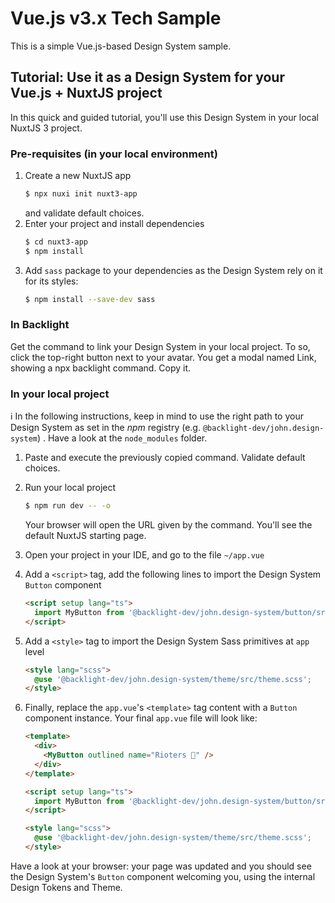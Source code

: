 # Vue.js v3.x Tech Sample

This is a simple Vue.js-based Design System sample.

## Tutorial: Use it as a Design System for your Vue.js + NuxtJS project

In this quick and guided tutorial, you'll use this Design System in your local NuxtJS 3 project.

### Pre-requisites (in your local environment)

1. Create a new NuxtJS app
   ```sh
   $ npx nuxi init nuxt3-app
   ```
   and validate default choices.
2. Enter your project and install dependencies
   ```sh
   $ cd nuxt3-app
   $ npm install
   ```
3. Add `sass` package to your dependencies as the Design System rely on it for its styles:
   ```sh
   $ npm install --save-dev sass
   ```

### In Backlight

Get the command to link your Design System in your local project. To so, click the top-right button next to your avatar. You get a modal named Link, showing a npx backlight command. Copy it.

### In your local project

ℹ️ In the following instructions, keep in mind to use the right path to your Design System as set in the _npm_ registry (e.g. `@backlight-dev/john.design-system`) . Have a look at the `node_modules` folder.

1. Paste and execute the previously copied command. Validate default choices.
2. Run your local project
   ```sh
   $ npm run dev -- -o
   ```
   Your browser will open the URL given by the command. You'll see the default NuxtJS starting page.
3. Open your project in your IDE, and go to the file `~/app.vue`
4. Add a `<script>` tag, add the following lines to import the Design System `Button` component
   ```html
   <script setup lang="ts">
     import MyButton from '@backlight-dev/john.design-system/button/src/Button.vue';
   </script>
   ```
5. Add a `<style>` tag to import the Design System Sass primitives at `app` level
   ```html
   <style lang="scss">
     @use '@backlight-dev/john.design-system/theme/src/theme.scss';
   </style>
   ```
6. Finally, replace the `app.vue`'s `<template>` tag content with a `Button` component instance. Your final `app.vue` file will look like:

   ```html
   <template>
     <div>
       <MyButton outlined name="Rioters 🤘" />
     </div>
   </template>

   <script setup lang="ts">
     import MyButton from '@backlight-dev/john.design-system/button/src/Button.vue';
   </script>

   <style lang="scss">
     @use '@backlight-dev/john.design-system/theme/src/theme.scss';
   </style>
   ```

Have a look at your browser: your page was updated and you should see the Design System's `Button` component welcoming you, using the internal Design Tokens and Theme.
